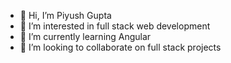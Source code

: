 - 👋 Hi, I’m Piyush Gupta
- 👀 I’m interested in full stack web development
- 🌱 I’m currently learning Angular
- 💞️ I’m looking to collaborate on full stack projects
